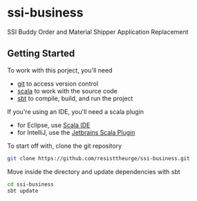 # ssi-business
SSI Buddy Order and Material Shipper Application Replacement 

## Getting Started

To work with this porject, you'll need
* [git](https://git-scm.com/) to access version control
* [scala](http://www.scala-lang.org/) to work with the source code 
* [sbt](http://www.scala-sbt.org/) to compile, build, and run the project 

If you're using an IDE, you'll need a scala plugin 
* for Eclipse, use [Scala IDE](http://scala-ide.org/)
* for IntelliJ, use the [Jetbrains Scala Plugin](https://plugins.jetbrains.com/plugin/?id=1347)

To start off with, clone the git repository

```bash
git clone https://github.com/resisttheurge/ssi-business.git
```

Move inside the directory and update dependencies with sbt

```bash
cd ssi-business
sbt update
```

